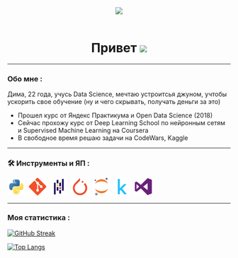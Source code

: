 <div id="header" align="center">
  <img src="https://media.giphy.com/media/Nx0rz3jtxtEre/giphy.gif" width="400"/>
  </div>

<div id="badges" align="center">
  <img src="https://komarev.com/ghpvc/?username=DunderMiff1in&style=flat-square&color=blue" alt=""/>
</div>

<h1 align="center">
  Привет
  <img src="https://media.giphy.com/media/hvRJCLFzcasrR4ia7z/giphy.gif" width="30px"/>
</h1>

---

### Обо мне :
Дима, 22 года, учусь Data Science, мечтаю устроитсья джуном, учтобы ускорить свое обучение (ну и чего скрывать, получать деньги за это)
- Прошел курс от Яндекс Практикума и Open Data Science (2018)
- Сейчас прохожу курс от Deep Learning School по нейронным сетям и Supervised Machine Learning на Coursera
- В свободное время решаю задачи на CodeWars, Kaggle

---

### :hammer_and_wrench: Инструменты и ЯП :
<div>
  <img src="https://github.com/devicons/devicon/blob/master/icons/python/python-original.svg" title="Python" alt="Python" width="40" height="40"/>&nbsp;
  <img src="https://github.com/devicons/devicon/blob/master/icons/git/git-original.svg" title="Git" alt="Git" width="40" height="40"/>&nbsp;
  <img src="https://github.com/devicons/devicon/blob/master/icons/pandas/pandas-original.svg" title="Pandas" alt="Pandas" width="40" height="40"/>&nbsp;
  <img src="https://github.com/devicons/devicon/blob/master/icons/pytorch/pytorch-original.svg" title="Pytorch" alt="Pytorch" width="40" height="40"/>&nbsp;
  <img src="https://github.com/devicons/devicon/blob/master/icons/jupyter/jupyter-original.svg" title="Jupyter" alt="Jupyter" width="40" height="40"/>&nbsp;
  <img src="https://github.com/devicons/devicon/blob/master/icons/kaggle/kaggle-original.svg" title="Kaggle" alt="Kaggle" width="40" height="40"/>&nbsp;
  <img src="https://github.com/devicons/devicon/blob/master/icons/visualstudio/visualstudio-plain.svg"  title="VisualStudio" alt="VisualStudio" width="40" height="40"/>&nbsp;
</div>

---

### Моя статистика :
[![GitHub Streak](http://github-readme-streak-stats.herokuapp.com?user=DunderMiff1in&theme=dark&background=000000)](https://git.io/streak-stats)

[![Top Langs](https://github-readme-stats.vercel.app/api/top-langs/?username=DunderMiff1in&layout=compact&theme=vision-friendly-dark)](https://github.com/anuraghazra/github-readme-stats)
